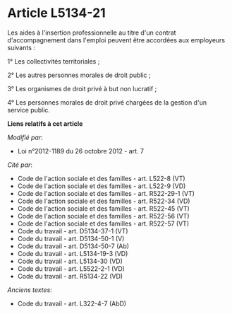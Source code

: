# Article L5134-21

Les aides à l'insertion professionnelle au titre d'un contrat d'accompagnement dans l'emploi peuvent être accordées aux
employeurs suivants :

1° Les collectivités territoriales ;

2° Les autres personnes morales de droit public ;

3° Les organismes de droit privé à but non lucratif ;

4° Les personnes morales de droit privé chargées de la gestion d'un service public.

**Liens relatifs à cet article**

_Modifié par_:

  - Loi n°2012-1189 du 26 octobre 2012 - art. 7

_Cité par_:

  - Code de l'action sociale et des familles - art. L522-8 (VT)
  - Code de l'action sociale et des familles - art. L522-9 (VD)
  - Code de l'action sociale et des familles - art. R522-29-1 (VT)
  - Code de l'action sociale et des familles - art. R522-34 (VD)
  - Code de l'action sociale et des familles - art. R522-45 (VT)
  - Code de l'action sociale et des familles - art. R522-56 (VT)
  - Code de l'action sociale et des familles - art. R522-57 (VT)
  - Code du travail - art. D5134-37-1 (VT)
  - Code du travail - art. D5134-50-1 (V)
  - Code du travail - art. D5134-50-7 (Ab)
  - Code du travail - art. L5134-19-3 (VD)
  - Code du travail - art. L5134-30 (VD)
  - Code du travail - art. L5522-2-1 (VD)
  - Code du travail - art. R5134-22 (VD)

_Anciens textes_:

  - Code du travail - art. L322-4-7 (AbD)
